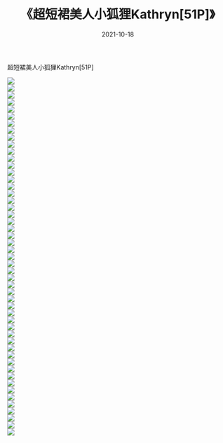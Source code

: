 ﻿---
layout: post
title:  《超短裙美人小狐狸Kathryn[51P]》
date:   2021-10-18
img: http://img.660000.xyz/Sharelink/性感/2021/超短裙美人小狐狸Kathryn[51P]/000.jpg
categories: [美女, 清纯, 唯美]
---

超短裙美人小狐狸Kathryn[51P]

  ![](http://img.660000.xyz/Sharelink/性感/2021/超短裙美人小狐狸Kathryn[51P]/001.jpg) <br> ![](http://img.660000.xyz/Sharelink/性感/2021/超短裙美人小狐狸Kathryn[51P]/002.jpg) <br> ![](http://img.660000.xyz/Sharelink/性感/2021/超短裙美人小狐狸Kathryn[51P]/003.jpg) <br> ![](http://img.660000.xyz/Sharelink/性感/2021/超短裙美人小狐狸Kathryn[51P]/004.jpg) <br> ![](http://img.660000.xyz/Sharelink/性感/2021/超短裙美人小狐狸Kathryn[51P]/005.jpg) <br> ![](http://img.660000.xyz/Sharelink/性感/2021/超短裙美人小狐狸Kathryn[51P]/006.jpg) <br> ![](http://img.660000.xyz/Sharelink/性感/2021/超短裙美人小狐狸Kathryn[51P]/007.jpg) <br> ![](http://img.660000.xyz/Sharelink/性感/2021/超短裙美人小狐狸Kathryn[51P]/008.jpg) <br> ![](http://img.660000.xyz/Sharelink/性感/2021/超短裙美人小狐狸Kathryn[51P]/009.jpg) <br> ![](http://img.660000.xyz/Sharelink/性感/2021/超短裙美人小狐狸Kathryn[51P]/010.jpg) <br> ![](http://img.660000.xyz/Sharelink/性感/2021/超短裙美人小狐狸Kathryn[51P]/011.jpg) <br> ![](http://img.660000.xyz/Sharelink/性感/2021/超短裙美人小狐狸Kathryn[51P]/012.jpg) <br> ![](http://img.660000.xyz/Sharelink/性感/2021/超短裙美人小狐狸Kathryn[51P]/013.jpg) <br> ![](http://img.660000.xyz/Sharelink/性感/2021/超短裙美人小狐狸Kathryn[51P]/014.jpg) <br> ![](http://img.660000.xyz/Sharelink/性感/2021/超短裙美人小狐狸Kathryn[51P]/015.jpg) <br> ![](http://img.660000.xyz/Sharelink/性感/2021/超短裙美人小狐狸Kathryn[51P]/016.jpg) <br> ![](http://img.660000.xyz/Sharelink/性感/2021/超短裙美人小狐狸Kathryn[51P]/017.jpg) <br> ![](http://img.660000.xyz/Sharelink/性感/2021/超短裙美人小狐狸Kathryn[51P]/018.jpg) <br> ![](http://img.660000.xyz/Sharelink/性感/2021/超短裙美人小狐狸Kathryn[51P]/019.jpg) <br> ![](http://img.660000.xyz/Sharelink/性感/2021/超短裙美人小狐狸Kathryn[51P]/020.jpg) <br> ![](http://img.660000.xyz/Sharelink/性感/2021/超短裙美人小狐狸Kathryn[51P]/021.jpg) <br> ![](http://img.660000.xyz/Sharelink/性感/2021/超短裙美人小狐狸Kathryn[51P]/022.jpg) <br> ![](http://img.660000.xyz/Sharelink/性感/2021/超短裙美人小狐狸Kathryn[51P]/023.jpg) <br> ![](http://img.660000.xyz/Sharelink/性感/2021/超短裙美人小狐狸Kathryn[51P]/024.jpg) <br> ![](http://img.660000.xyz/Sharelink/性感/2021/超短裙美人小狐狸Kathryn[51P]/025.jpg) <br> ![](http://img.660000.xyz/Sharelink/性感/2021/超短裙美人小狐狸Kathryn[51P]/026.jpg) <br> ![](http://img.660000.xyz/Sharelink/性感/2021/超短裙美人小狐狸Kathryn[51P]/027.jpg) <br> ![](http://img.660000.xyz/Sharelink/性感/2021/超短裙美人小狐狸Kathryn[51P]/028.jpg) <br> ![](http://img.660000.xyz/Sharelink/性感/2021/超短裙美人小狐狸Kathryn[51P]/029.jpg) <br> ![](http://img.660000.xyz/Sharelink/性感/2021/超短裙美人小狐狸Kathryn[51P]/030.jpg) <br> ![](http://img.660000.xyz/Sharelink/性感/2021/超短裙美人小狐狸Kathryn[51P]/031.jpg) <br> ![](http://img.660000.xyz/Sharelink/性感/2021/超短裙美人小狐狸Kathryn[51P]/032.jpg) <br> ![](http://img.660000.xyz/Sharelink/性感/2021/超短裙美人小狐狸Kathryn[51P]/033.jpg) <br> ![](http://img.660000.xyz/Sharelink/性感/2021/超短裙美人小狐狸Kathryn[51P]/034.jpg) <br> ![](http://img.660000.xyz/Sharelink/性感/2021/超短裙美人小狐狸Kathryn[51P]/035.jpg) <br> ![](http://img.660000.xyz/Sharelink/性感/2021/超短裙美人小狐狸Kathryn[51P]/036.jpg) <br> ![](http://img.660000.xyz/Sharelink/性感/2021/超短裙美人小狐狸Kathryn[51P]/037.jpg) <br> ![](http://img.660000.xyz/Sharelink/性感/2021/超短裙美人小狐狸Kathryn[51P]/038.jpg) <br> ![](http://img.660000.xyz/Sharelink/性感/2021/超短裙美人小狐狸Kathryn[51P]/039.jpg) <br> ![](http://img.660000.xyz/Sharelink/性感/2021/超短裙美人小狐狸Kathryn[51P]/040.jpg) <br> ![](http://img.660000.xyz/Sharelink/性感/2021/超短裙美人小狐狸Kathryn[51P]/041.jpg) <br> ![](http://img.660000.xyz/Sharelink/性感/2021/超短裙美人小狐狸Kathryn[51P]/042.jpg) <br> ![](http://img.660000.xyz/Sharelink/性感/2021/超短裙美人小狐狸Kathryn[51P]/043.jpg) <br> ![](http://img.660000.xyz/Sharelink/性感/2021/超短裙美人小狐狸Kathryn[51P]/044.jpg) <br> ![](http://img.660000.xyz/Sharelink/性感/2021/超短裙美人小狐狸Kathryn[51P]/045.jpg) <br> ![](http://img.660000.xyz/Sharelink/性感/2021/超短裙美人小狐狸Kathryn[51P]/046.jpg) <br> ![](http://img.660000.xyz/Sharelink/性感/2021/超短裙美人小狐狸Kathryn[51P]/047.jpg) <br> ![](http://img.660000.xyz/Sharelink/性感/2021/超短裙美人小狐狸Kathryn[51P]/048.jpg) <br> ![](http://img.660000.xyz/Sharelink/性感/2021/超短裙美人小狐狸Kathryn[51P]/049.jpg) <br> ![](http://img.660000.xyz/Sharelink/性感/2021/超短裙美人小狐狸Kathryn[51P]/050.jpg) <br> ![](http://img.660000.xyz/Sharelink/性感/2021/超短裙美人小狐狸Kathryn[51P]/051.jpg) <br>
